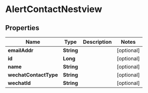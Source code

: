 # AlertContactNestview

## Properties
Name | Type | Description | Notes
------------ | ------------- | ------------- | -------------
**emailAddr** | **String** |  |  [optional]
**id** | **Long** |  |  [optional]
**name** | **String** |  |  [optional]
**wechatContactType** | **String** |  |  [optional]
**wechatId** | **String** |  |  [optional]
